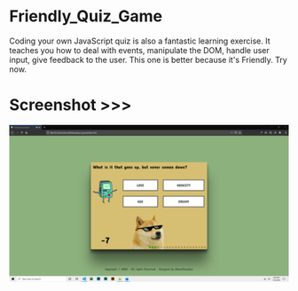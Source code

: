 # Friendly_Quiz_Game
Coding your own JavaScript quiz is also a fantastic learning exercise. It teaches you how to deal with events, manipulate the DOM, handle user input, give feedback to the user. This one is better because it's Friendly. Try now.

# Screenshot >>>
![alt](https://github.com/AhsanParadise/Friendly_Quiz_Game/blob/master/ScreenShot.png?raw=true)


